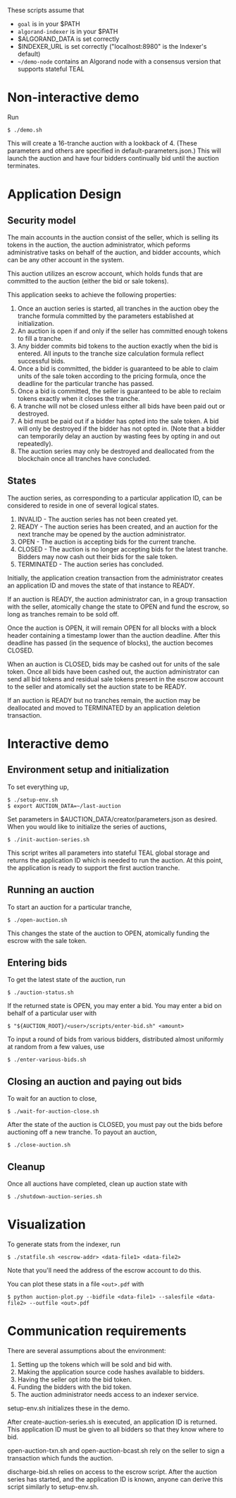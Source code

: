 These scripts assume that
- `goal` is in your $PATH
- `algorand-indexer` is in your $PATH
- $ALGORAND_DATA is set correctly
- $INDEXER_URL is set correctly ("localhost:8980" is the Indexer's default)
- `~/demo-node` contains an Algorand node with a consensus version that
  supports stateful TEAL

# Non-interactive demo

Run

```
$ ./demo.sh
```

This will create a 16-tranche auction with a lookback of 4.
(These parameters and others are specified in default-parameters.json.)
This will launch the auction and have four bidders continually bid
until the auction terminates.

# Application Design

## Security model

The main accounts in the auction consist of the seller, which is
selling its tokens in the auction, the auction administrator, which
peforms administrative tasks on behalf of the auction, and bidder
accounts, which can be any other account in the system.

This auction utilizes an escrow account, which holds funds that
are committed to the auction (either the bid or sale tokens).

This application seeks to achieve the following properties:
1. Once an auction series is started, all tranches in the auction
   obey the tranche formula committed by the parameters established
   at initialization.
2. An auction is open if and only if the seller has committed
   enough tokens to fill a tranche.
3. Any bidder commits bid tokens to the auction exactly when the
   bid is entered.  All inputs to the tranche size calculation
   formula reflect successful bids.
4. Once a bid is committed, the bidder is guaranteed to be able
   to claim units of the sale token according to the pricing
   formula, once the deadline for the particular tranche has
   passed.
5. Once a bid is committed, the seller is guaranteed to be able
   to reclaim tokens exactly when it closes the tranche.
6. A tranche will not be closed unless either all bids have been
   paid out or destroyed.
7. A bid must be paid out if a bidder has opted into the sale token.
   A bid will only be destroyed if the bidder has not opted in.
   (Note that a bidder can temporarily delay an auction by
   wasting fees by opting in and out repeatedly).
8. The auction series may only be destroyed and deallocated from
   the blockchain once all tranches have concluded.

## States

The auction series, as corresponding to a particular application ID,
can be considered to reside in one of several logical states.

1. INVALID - The auction series has not been created yet.
2. READY - The auction series has been created, and an auction for
   the next tranche may be opened by the auction administrator.
3. OPEN - The auction is accepting bids for the current tranche.
4. CLOSED - The auction is no longer accepting bids for the latest
   tranche.  Bidders may now cash out their bids for the sale token.
5. TERMINATED - The auction series has concluded.

Initially, the application creation transaction from the
administrator creates an application ID and moves the state of that
instance to READY.

If an auction is READY, the auction administrator can, in a group
transaction with the seller, atomically change the state to OPEN
and fund the escrow, so long as tranches remain to be sold off.

Once the auction is OPEN, it will remain OPEN for all blocks with
a block header containing a timestamp lower than the auction
deadline.  After this deadline has passed (in the sequence of blocks),
the auction becomes CLOSED.

When an auction is CLOSED, bids may be cashed out for units of the
sale token.  Once all bids have been cashed out, the auction
administrator can send all bid tokens and residual sale tokens
present in the escrow account to the seller and atomically set the
auction state to be READY.

If an auction is READY but no tranches remain, the auction may
be deallocated and moved to TERMINATED by an application deletion
transaction.

# Interactive demo

## Environment setup and initialization

To set everything up,

```
$ ./setup-env.sh
$ export AUCTION_DATA=~/last-auction
```

Set parameters in $AUCTION_DATA/creator/parameters.json as desired.
When you would like to initialize the series of auctions,

```
$ ./init-auction-series.sh
```

This script writes all parameters into stateful TEAL global storage
and returns the application ID which is needed to run the auction.
At this point, the application is ready to support the first auction
tranche.

## Running an auction

To start an auction for a particular tranche,

```
$ ./open-auction.sh
```

This changes the state of the auction to OPEN, atomically funding
the escrow with the sale token.

## Entering bids

To get the latest state of the auction, run

```
$ ./auction-status.sh
```

If the returned state is OPEN, you may enter a bid.
You may enter a bid on behalf of a particular user with

```
$ "${AUCTION_ROOT}/<user>/scripts/enter-bid.sh" <amount>
```

To input a round of bids from various bidders, distributed almost
uniformly at random from a few values, use

```
$ ./enter-various-bids.sh
```

## Closing an auction and paying out bids

To wait for an auction to close,

```
$ ./wait-for-auction-close.sh
```

After the state of the auction is CLOSED, you must pay out the bids
before auctioning off a new tranche.  To payout an auction,

```
$ ./close-auction.sh
```

## Cleanup

Once all auctions have completed, clean up auction state with

```
$ ./shutdown-auction-series.sh
```

# Visualization

To generate stats from the indexer, run

```
$ ./statfile.sh <escrow-addr> <data-file1> <data-file2>
```

Note that you'll need the address of the escrow account to do this.

You can plot these stats in a file `<out>.pdf` with

```
$ python auction-plot.py --bidfile <data-file1> --salesfile <data-file2> --outfile <out>.pdf
```

# Communication requirements

There are several assumptions about the environment:

1. Setting up the tokens which will be sold and bid with.
2. Making the application source code hashes available to bidders.
3. Having the seller opt into the bid token.
4. Funding the bidders with the bid token.
5. The auction administrator needs access to an indexer service.

setup-env.sh initializes these in the demo.

After create-auction-series.sh is executed, an application ID is returned.
This application ID must be given to all bidders so that they know where to bid.

open-auction-txn.sh and open-auction-bcast.sh rely on the seller
to sign a transaction which funds the auction.

discharge-bid.sh relies on access to the escrow script.
After the auction series has started, and the application ID is known,
anyone can derive this script similarly to setup-env.sh.
